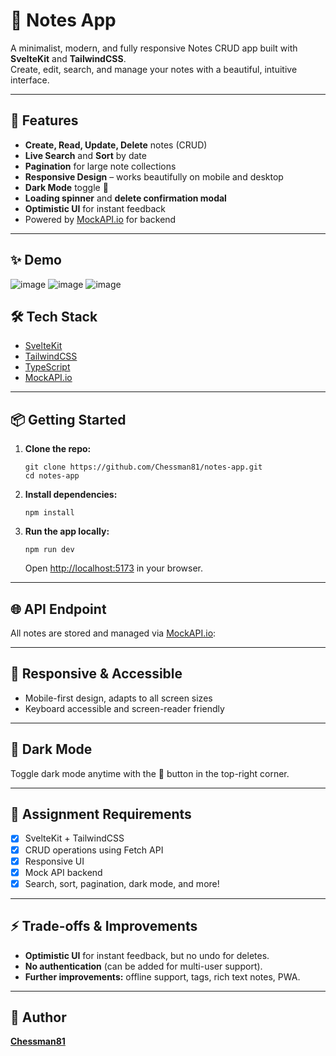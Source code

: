 # 📝 Notes App

A minimalist, modern, and fully responsive Notes CRUD app built with **SvelteKit** and **TailwindCSS**.  
Create, edit, search, and manage your notes with a beautiful, intuitive interface.

---

## 🚀 Features

- **Create, Read, Update, Delete** notes (CRUD)
- **Live Search** and **Sort** by date
- **Pagination** for large note collections
- **Responsive Design** – works beautifully on mobile and desktop
- **Dark Mode** toggle 🌙
- **Loading spinner** and **delete confirmation modal**
- **Optimistic UI** for instant feedback
- Powered by [MockAPI.io](https://mockapi.io/) for backend

---

## ✨ Demo
![image](https://github.com/user-attachments/assets/02f747d9-31ff-43ad-9779-0649c8e6b3d7)
![image](https://github.com/user-attachments/assets/b084645c-c7b3-4a35-b718-7f642aa5b4d0)
![image](https://github.com/user-attachments/assets/09251a6d-ff80-42ac-8c8f-7b561360461d)



## 🛠️ Tech Stack

- [SvelteKit](https://kit.svelte.dev/)
- [TailwindCSS](https://tailwindcss.com/)
- [TypeScript](https://www.typescriptlang.org/)
- [MockAPI.io](https://mockapi.io/)

---

## 📦 Getting Started

1. **Clone the repo:**
    ```
    git clone https://github.com/Chessman81/notes-app.git
    cd notes-app
    ```

2. **Install dependencies:**
    ```
    npm install
    ```

3. **Run the app locally:**
    ```
    npm run dev
    ```
    Open [http://localhost:5173](http://localhost:5173) in your browser.

---

## 🌐 API Endpoint

All notes are stored and managed via [MockAPI.io](https://mockapi.io/):

---

## 📱 Responsive & Accessible

- Mobile-first design, adapts to all screen sizes
- Keyboard accessible and screen-reader friendly

---

## 🎨 Dark Mode

Toggle dark mode anytime with the 🌙 button in the top-right corner.

---

## 📝 Assignment Requirements

- [x] SvelteKit + TailwindCSS
- [x] CRUD operations using Fetch API
- [x] Responsive UI
- [x] Mock API backend
- [x] Search, sort, pagination, dark mode, and more!

---
## ⚡ Trade-offs & Improvements

- **Optimistic UI** for instant feedback, but no undo for deletes.
- **No authentication** (can be added for multi-user support).
- **Further improvements:** offline support, tags, rich text notes, PWA.

---

## 👤 Author

**[Chessman81](https://github.com/Chessman81)**


 
